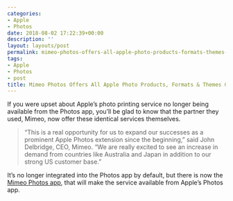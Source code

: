 ```yaml
---
categories:
- Apple
- Photos
date: 2018-08-02 17:22:39+00:00
description: ''
layout: layouts/post
permalink: mimeo-photos-offers-all-apple-photo-products-formats-themes-globally/
tags:
- Apple
- Photos
- post
title: Mimeo Photos Offers All Apple Photo Products, Formats & Themes Globally
---
```


<p>If you were upset about Apple’s photo printing service no longer being available from the Photos app, you’ll be glad to know that the partner they used, Mimeo, now offer these identical services themselves.</p>
<blockquote>
<p>&#8220;This is a real opportunity for us to expand our successes as a prominent Apple Photos extension since the beginning,&#8221; said John Delbridge, CEO, Mimeo. &#8220;We are really excited to see an increase in demand from countries like Australia and Japan in addition to our strong US customer base.&#8221;</p>
</blockquote>
<p>It’s no longer integrated into the Photos app by default, but there is now the <a href="https://itunes.apple.com/us/app/mimeo-photos/id1282504627?mt=12">Mimeo Photos app</a>, that will make the service available from Apple’s Photos app.</p>